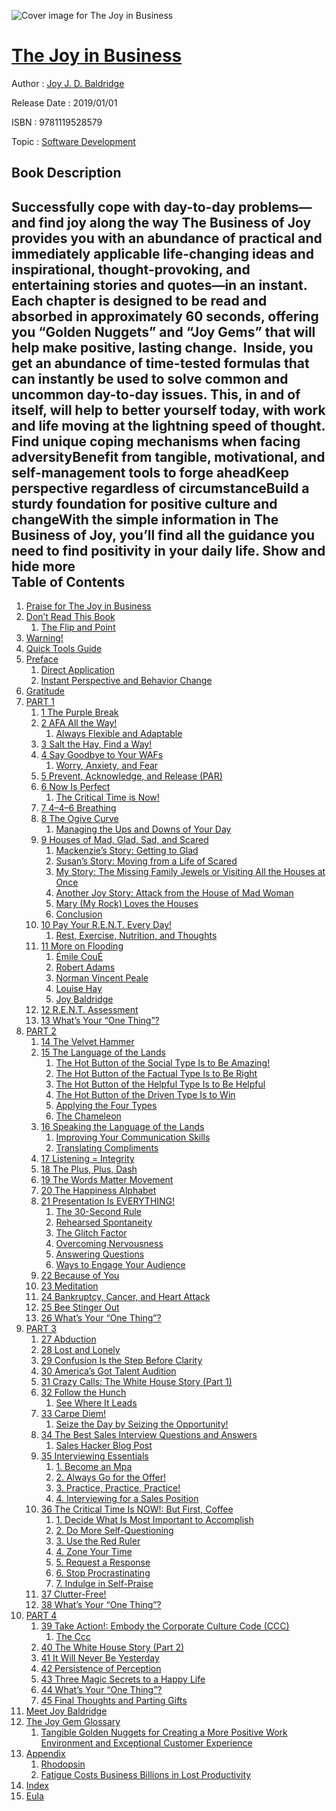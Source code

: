 ![Cover image for The Joy in Business](https://imgdetail.ebookreading.net/cover/cover/20200215/EB9781119528579.jpg)

[The Joy in Business](https://ebookreading.net/view/book/The+Joy+in+Business-EB9781119528579_1.html "The Joy in Business")
====================================================================================================================

Author : [Joy J. D. Baldridge](https://ebookreading.net/search/author/Joy+J.+D.+Baldridge)

Release Date : 2019/01/01

ISBN : 9781119528579

Topic : [Software Development](https://ebookreading.net/search/category/software-development)

Book Description
-----------------

 Successfully cope with day-to-day problems—and find joy along the way
The Business of Joy provides you with an abundance of practical and immediately applicable life-changing ideas and inspirational, thought-provoking, and entertaining stories and quotes—in an instant. Each chapter is designed to be read and absorbed in approximately 60 seconds, offering you “Golden Nuggets” and “Joy Gems” that will help make positive, lasting change. 
Inside, you get an abundance of time-tested formulas that can instantly be used to solve common and uncommon day-to-day issues. This, in and of itself, will help to better yourself today, with work and life moving at the lightning speed of thought.
Find unique coping mechanisms when facing adversityBenefit from tangible, motivational, and self-management tools to forge aheadKeep perspective regardless of circumstanceBuild a sturdy foundation for positive culture and changeWith the simple information in The Business of Joy, you’ll find all the guidance you need to find positivity in your daily life.
        Show and hide more                
Table of Contents
-----------------

1. [Praise for The Joy in Business](https://ebookreading.net/view/book/The+Joy+in+Business-EB9781119528579_2.html)
1. [Don’t Read This Book](https://ebookreading.net/view/book/The+Joy+in+Business-EB9781119528579_6.html#dont_1)
    1. [The Flip and Point](https://ebookreading.net/view/book/The+Joy+in+Business-EB9781119528579_6.html#dont_1)
1. [Warning!](https://ebookreading.net/view/book/The+Joy+in+Business-EB9781119528579_7.html)
1. [Quick Tools Guide](https://ebookreading.net/view/book/The+Joy+in+Business-EB9781119528579_8.html)
1. [Preface](https://ebookreading.net/view/book/The+Joy+in+Business-EB9781119528579_10.html)
    1. [Direct Application](https://ebookreading.net/view/book/The+Joy+in+Business-EB9781119528579_10.html#usec0002)
    1. [Instant Perspective and Behavior Change](https://ebookreading.net/view/book/The+Joy+in+Business-EB9781119528579_10.html#usec0003)
1. [Gratitude](https://ebookreading.net/view/book/The+Joy+in+Business-EB9781119528579_11.html)
1. [PART 1](https://ebookreading.net/view/book/The+Joy+in+Business-EB9781119528579_12.html)
    1. [1 The Purple Break](https://ebookreading.net/view/book/The+Joy+in+Business-EB9781119528579_13.html)
    1. [2 AFA All the Way! ](https://ebookreading.net/view/book/The+Joy+in+Business-EB9781119528579_14.html)
        1. [Always Flexible and Adaptable](https://ebookreading.net/view/book/The+Joy+in+Business-EB9781119528579_14.html#head2_1)
    1. [3  Salt the Hay, Find a Way!](https://ebookreading.net/view/book/The+Joy+in+Business-EB9781119528579_15.html)
    1. [4 Say Goodbye to Your WAFs](https://ebookreading.net/view/book/The+Joy+in+Business-EB9781119528579_16.html)
        1. [Worry, Anxiety, and Fear](https://ebookreading.net/view/book/The+Joy+in+Business-EB9781119528579_16.html#worry_1)
    1. [5 Prevent, Acknowledge, and Release (PAR)](https://ebookreading.net/view/book/The+Joy+in+Business-EB9781119528579_17.html)
    1. [6 Now Is Perfect](https://ebookreading.net/view/book/The+Joy+in+Business-EB9781119528579_18.html)
        1. [The Critical Time is Now!](https://ebookreading.net/view/book/The+Joy+in+Business-EB9781119528579_18.html#head6_1)
    1. [7 4–4–6 Breathing](https://ebookreading.net/view/book/The+Joy+in+Business-EB9781119528579_19.html)
    1. [8 The Ogive Curve](https://ebookreading.net/view/book/The+Joy+in+Business-EB9781119528579_20.html)
        1. [Managing the Ups and Downs of Your Day](https://ebookreading.net/view/book/The+Joy+in+Business-EB9781119528579_20.html#usec0001)
    1. [9 Houses of Mad, Glad, Sad, and Scared](https://ebookreading.net/view/book/The+Joy+in+Business-EB9781119528579_21.html)
        1. [Mackenzie’s Story: Getting to Glad](https://ebookreading.net/view/book/The+Joy+in+Business-EB9781119528579_21.html#usec0002)
        1. [Susan’s Story: Moving from a Life of Scared](https://ebookreading.net/view/book/The+Joy+in+Business-EB9781119528579_21.html#usec0003)
        1. [My Story: The Missing Family Jewels or Visiting All the Houses at Once](https://ebookreading.net/view/book/The+Joy+in+Business-EB9781119528579_21.html#usec0004)
        1. [Another Joy Story: Attack from the House of Mad Woman](https://ebookreading.net/view/book/The+Joy+in+Business-EB9781119528579_21.html#usec0005)
        1. [Mary (My Rock) Loves the Houses](https://ebookreading.net/view/book/The+Joy+in+Business-EB9781119528579_21.html#usec0006)
        1. [Conclusion](https://ebookreading.net/view/book/The+Joy+in+Business-EB9781119528579_21.html#usec0007)
    1. [10 Pay Your R.E.N.T. Every Day!](https://ebookreading.net/view/book/The+Joy+in+Business-EB9781119528579_22.html)
        1. [Rest, Exercise, Nutrition, and Thoughts](https://ebookreading.net/view/book/The+Joy+in+Business-EB9781119528579_22.html#usec0001)
    1. [11 More on Flooding](https://ebookreading.net/view/book/The+Joy+in+Business-EB9781119528579_23.html)
        1. [Émile CouÉ](https://ebookreading.net/view/book/The+Joy+in+Business-EB9781119528579_23.html#usec0002)
        1. [Robert Adams](https://ebookreading.net/view/book/The+Joy+in+Business-EB9781119528579_23.html#usec0003)
        1. [Norman Vincent Peale](https://ebookreading.net/view/book/The+Joy+in+Business-EB9781119528579_23.html#c11_1)
        1. [Louise Hay](https://ebookreading.net/view/book/The+Joy+in+Business-EB9781119528579_23.html#usec0005)
        1. [Joy Baldridge](https://ebookreading.net/view/book/The+Joy+in+Business-EB9781119528579_23.html#usec0006)
    1. [12 R.E.N.T. Assessment](https://ebookreading.net/view/book/The+Joy+in+Business-EB9781119528579_24.html)
    1. [13 What’s Your “One Thing”?](https://ebookreading.net/view/book/The+Joy+in+Business-EB9781119528579_25.html)
1. [PART 2](https://ebookreading.net/view/book/The+Joy+in+Business-EB9781119528579_26.html)
    1. [14 The Velvet Hammer](https://ebookreading.net/view/book/The+Joy+in+Business-EB9781119528579_27.html)
    1. [15 The Language of the Lands](https://ebookreading.net/view/book/The+Joy+in+Business-EB9781119528579_28.html)
        1. [The Hot Button of the Social Type Is to Be Amazing!](https://ebookreading.net/view/book/The+Joy+in+Business-EB9781119528579_28.html#usec0002)
        1. [The Hot Button of the Factual Type Is to Be Right](https://ebookreading.net/view/book/The+Joy+in+Business-EB9781119528579_28.html#usec0003)
        1. [The Hot Button of the Helpful Type Is to Be Helpful](https://ebookreading.net/view/book/The+Joy+in+Business-EB9781119528579_28.html#usec0004)
        1. [The Hot Button of the Driven Type Is to Win](https://ebookreading.net/view/book/The+Joy+in+Business-EB9781119528579_28.html#usec0005)
        1. [Applying the Four Types](https://ebookreading.net/view/book/The+Joy+in+Business-EB9781119528579_28.html#usec0006)
        1. [The Chameleon](https://ebookreading.net/view/book/The+Joy+in+Business-EB9781119528579_28.html#usec0007)
    1. [16 Speaking the Language of the Lands](https://ebookreading.net/view/book/The+Joy+in+Business-EB9781119528579_29.html)
        1. [Improving Your Communication Skills](https://ebookreading.net/view/book/The+Joy+in+Business-EB9781119528579_29.html#usec0002)
        1. [Translating Compliments](https://ebookreading.net/view/book/The+Joy+in+Business-EB9781119528579_29.html#usec0003)
    1. [17 Listening = Integrity](https://ebookreading.net/view/book/The+Joy+in+Business-EB9781119528579_30.html)
    1. [18 The Plus, Plus, Dash](https://ebookreading.net/view/book/The+Joy+in+Business-EB9781119528579_31.html)
    1. [19 The Words Matter Movement](https://ebookreading.net/view/book/The+Joy+in+Business-EB9781119528579_32.html)
    1. [20 The Happiness Alphabet](https://ebookreading.net/view/book/The+Joy+in+Business-EB9781119528579_33.html)
    1. [21 Presentation Is EVERYTHING!](https://ebookreading.net/view/book/The+Joy+in+Business-EB9781119528579_34.html)
        1. [The 30-Second Rule](https://ebookreading.net/view/book/The+Joy+in+Business-EB9781119528579_34.html#usec0002)
        1. [Rehearsed Spontaneity](https://ebookreading.net/view/book/The+Joy+in+Business-EB9781119528579_34.html#usec0003)
        1. [The Glitch Factor](https://ebookreading.net/view/book/The+Joy+in+Business-EB9781119528579_34.html#usec0005)
        1. [Overcoming Nervousness](https://ebookreading.net/view/book/The+Joy+in+Business-EB9781119528579_34.html#usec0006)
        1. [Answering Questions](https://ebookreading.net/view/book/The+Joy+in+Business-EB9781119528579_34.html#usec0007)
        1. [Ways to Engage Your Audience](https://ebookreading.net/view/book/The+Joy+in+Business-EB9781119528579_34.html#usec0207)
    1. [22 Because of You](https://ebookreading.net/view/book/The+Joy+in+Business-EB9781119528579_35.html)
    1. [23 Meditation](https://ebookreading.net/view/book/The+Joy+in+Business-EB9781119528579_36.html)
    1. [24 Bankruptcy, Cancer, and Heart Attack](https://ebookreading.net/view/book/The+Joy+in+Business-EB9781119528579_37.html)
    1. [25 Bee Stinger Out](https://ebookreading.net/view/book/The+Joy+in+Business-EB9781119528579_38.html)
    1. [26 What’s Your “One Thing”?](https://ebookreading.net/view/book/The+Joy+in+Business-EB9781119528579_39.html)
1. [PART 3](https://ebookreading.net/view/book/The+Joy+in+Business-EB9781119528579_40.html)
    1. [27 Abduction](https://ebookreading.net/view/book/The+Joy+in+Business-EB9781119528579_41.html)
    1. [28 Lost and Lonely](https://ebookreading.net/view/book/The+Joy+in+Business-EB9781119528579_42.html)
    1. [29 Confusion Is the Step Before Clarity](https://ebookreading.net/view/book/The+Joy+in+Business-EB9781119528579_43.html)
    1. [30 America’s Got Talent Audition](https://ebookreading.net/view/book/The+Joy+in+Business-EB9781119528579_44.html)
    1. [31  Crazy Calls: The White House Story (Part 1) ](https://ebookreading.net/view/book/The+Joy+in+Business-EB9781119528579_45.html)
    1. [32  Follow the Hunch ](https://ebookreading.net/view/book/The+Joy+in+Business-EB9781119528579_46.html)
        1. [See Where It Leads](https://ebookreading.net/view/book/The+Joy+in+Business-EB9781119528579_46.html#head32_1)
    1. [33  Carpe Diem! ](https://ebookreading.net/view/book/The+Joy+in+Business-EB9781119528579_47.html)
        1. [Seize the Day by Seizing the Opportunity!](https://ebookreading.net/view/book/The+Joy+in+Business-EB9781119528579_47.html#head33_1)
    1. [34 The Best Sales Interview Questions and Answers](https://ebookreading.net/view/book/The+Joy+in+Business-EB9781119528579_48.html)
        1. [Sales Hacker Blog Post](https://ebookreading.net/view/book/The+Joy+in+Business-EB9781119528579_48.html#usec0002)
    1. [35 Interviewing Essentials](https://ebookreading.net/view/book/The+Joy+in+Business-EB9781119528579_49.html)
        1. [1. Become an Mpa](https://ebookreading.net/view/book/The+Joy+in+Business-EB9781119528579_49.html#c35_1)
        1. [2. Always Go for the Offer!](https://ebookreading.net/view/book/The+Joy+in+Business-EB9781119528579_49.html#c35_2)
        1. [3. Practice, Practice, Practice!](https://ebookreading.net/view/book/The+Joy+in+Business-EB9781119528579_49.html#c35_3)
        1. [4. Interviewing for a Sales Position](https://ebookreading.net/view/book/The+Joy+in+Business-EB9781119528579_49.html#usec0005)
    1. [36 The Critical Time Is NOW!: But First, Coffee](https://ebookreading.net/view/book/The+Joy+in+Business-EB9781119528579_50.html)
        1. [1. Decide What Is Most Important to Accomplish](https://ebookreading.net/view/book/The+Joy+in+Business-EB9781119528579_50.html#c36_1)
        1. [2. Do More Self-Questioning](https://ebookreading.net/view/book/The+Joy+in+Business-EB9781119528579_50.html#c36_2)
        1. [3. Use the Red Ruler](https://ebookreading.net/view/book/The+Joy+in+Business-EB9781119528579_50.html#c36_3)
        1. [4. Zone Your Time](https://ebookreading.net/view/book/The+Joy+in+Business-EB9781119528579_50.html#c36_4)
        1. [5. Request a Response](https://ebookreading.net/view/book/The+Joy+in+Business-EB9781119528579_50.html#c36_5)
        1. [6. Stop Procrastinating](https://ebookreading.net/view/book/The+Joy+in+Business-EB9781119528579_50.html#c36_6)
        1. [7. Indulge in Self-Praise](https://ebookreading.net/view/book/The+Joy+in+Business-EB9781119528579_50.html#c36_7)
    1. [37 Clutter-Free!](https://ebookreading.net/view/book/The+Joy+in+Business-EB9781119528579_51.html)
    1. [38 What’s Your “One Thing”?](https://ebookreading.net/view/book/The+Joy+in+Business-EB9781119528579_52.html)
1. [PART 4](https://ebookreading.net/view/book/The+Joy+in+Business-EB9781119528579_53.html)
    1. [39 Take Action!: Embody the Corporate Culture Code (CCC)](https://ebookreading.net/view/book/The+Joy+in+Business-EB9781119528579_54.html)
        1. [The Ccc](https://ebookreading.net/view/book/The+Joy+in+Business-EB9781119528579_54.html#usec0002)
    1. [40 The White House Story (Part 2)](https://ebookreading.net/view/book/The+Joy+in+Business-EB9781119528579_55.html)
    1. [41 It Will Never Be Yesterday](https://ebookreading.net/view/book/The+Joy+in+Business-EB9781119528579_56.html)
    1. [42 Persistence of Perception](https://ebookreading.net/view/book/The+Joy+in+Business-EB9781119528579_57.html)
    1. [43 Three Magic Secrets to a Happy Life](https://ebookreading.net/view/book/The+Joy+in+Business-EB9781119528579_58.html)
    1. [44 What’s Your “One Thing”?](https://ebookreading.net/view/book/The+Joy+in+Business-EB9781119528579_59.html)
    1. [45 Final Thoughts and Parting Gifts](https://ebookreading.net/view/book/The+Joy+in+Business-EB9781119528579_60.html)
1. [Meet Joy Baldridge](https://ebookreading.net/view/book/The+Joy+in+Business-EB9781119528579_61.html)
1. [The Joy Gem Glossary](https://ebookreading.net/view/book/The+Joy+in+Business-EB9781119528579_62.html)
    1. [Tangible Golden Nuggets for Creating a More Positive Work Environment and Exceptional Customer Experience](https://ebookreading.net/view/book/The+Joy+in+Business-EB9781119528579_62.html#glo_1)
1. [Appendix](https://ebookreading.net/view/book/The+Joy+in+Business-EB9781119528579_63.html)
    1. [Rhodopsin](https://ebookreading.net/view/book/The+Joy+in+Business-EB9781119528579_63.html#appen_1)
    1. [Fatigue Costs Business Billions in Lost Productivity](https://ebookreading.net/view/book/The+Joy+in+Business-EB9781119528579_63.html#usec0002)
1. [Index](https://ebookreading.net/view/book/The+Joy+in+Business-EB9781119528579_64.html)
1. [Eula](https://ebookreading.net/view/book/The+Joy+in+Business-EB9781119528579_65.html)
